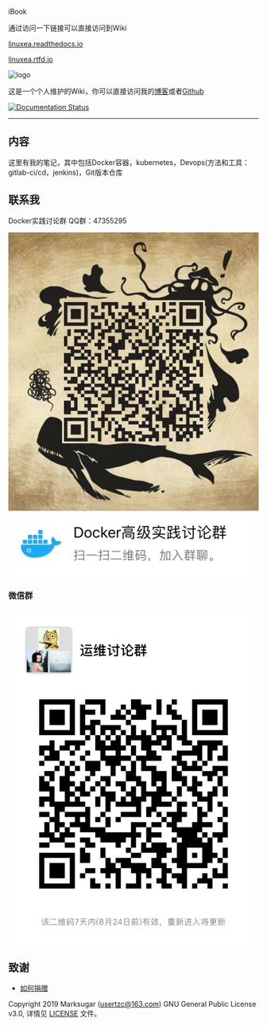 iBook

通过访问一下链接可以直接访问到Wiki

[linuxea.readthedocs.io](http://linuxea.readthedocs.io/)

[linuxea.rtfd.io](http://linuxea.rtfd.io/)

![logo](https://www.linuxea.com/usr/uploads/2019/07/2124771891.png)

这是一个个人维护的Wiki，你可以直接访问我的[博客](https://www.linuxea.com)或者[Github](https://github.com/marksugar/iBook
)

[![Documentation Status](https://readthedocs.org/projects/linuxea/badge/?version=latest)](https://linuxea.readthedocs.io/zh/latest/?badge=latest)

------

## 内容

这里有我的笔记，其中包括Docker容器，kubernetes，Devops(方法和工具：gitlab-ci/cd，jenkins)，Git版本仓库

## 联系我

Docker实践讨论群 QQ群：47355295

![QQ](QQgroup.JPG)

### 微信群

![wx](wx.jpg)

## 致谢

- [如何捐赠](dnnate.md)

Copyright 2019  Marksugar (usertzc@163.com) GNU General Public License v3.0, 详情见 [LICENSE](https://github.com/marksugar/iBook/blob/master/LICENSE) 文件。